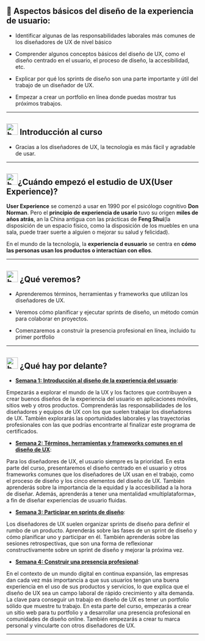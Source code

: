 ## 🚀 Aspectos básicos del diseño de la experiencia de usuario:

- Identificar algunas de las responsabilidades laborales más comunes de los diseñadores de UX de nivel básico

- Comprender algunos conceptos básicos del diseño de UX, como el diseño centrado en el usuario, el proceso de diseño, la accesibilidad, etc.

- Explicar por qué los sprints de diseño son una parte importante y útil del trabajo de un diseñador de UX.

- Empezar a crear un portfolio en línea donde puedas mostrar tus próximos trabajos.

---

## <img width="30" height="30" src="https://img.icons8.com/quill/30/bookmark--v2.png" alt="bookmark--v2"/> Introducción al curso

- Gracias a los diseñadores de UX, la tecnología es más fácil y agradable de usar.

---

## <img width="30" height="30" src="https://img.icons8.com/quill/30/bookmark--v2.png" alt="bookmark--v2"/>¿Cuándo empezó el estudio de UX(User Experience)?

**User Experience** se comenzó a usar en 1990 por el psicólogo cognitivo **Don Norman**. Pero el **principio de experiencia de usario** tuvo su origen **miles de años atrás**, an la China antigua con las prácticas de **Feng Shui**(la disposición de un espacio físico, como la disposición de los muebles en una sala, puede traer suerte a alguien o mejorar su salud y felicidad).

En el mundo de la tecnología, la **experiencia d eusuario** se centra en **cómo las personas usan los productos o interactúan con ellos**.

---

## <img width="30" height="30" src="https://img.icons8.com/quill/30/bookmark--v2.png" alt="bookmark--v2"/> ¿Qué veremos?

- Aprenderemos términos, herramientas y frameworks que utilizan los diseñadores de UX.

- Veremos cómo planificar y ejecutar sprints de diseño, un método común para colaborar en proyectos.

- Comenzaremos a construir la presencia profesional en línea, incluido tu primer portfolio

---

## <img width="30" height="30" src="https://img.icons8.com/quill/30/bookmark--v2.png" alt="bookmark--v2"/> ¿Qué hay por delante?

- [**Semana 1: Introducción al diseño de la experiencia del usuario**](https://github.com/eugenia1984/DisenoUX-UI/tree/main/disenio_ux_ui/01_aspectos_basicos_del_disenio_de_la_experiencia_de_usuario/semana01.md):

Empezarás a explorar el mundo de la UX y los factores que contribuyen a crear buenos diseños de la experiencia del usuario en aplicaciones móviles, sitios web y otros productos. Comprenderás las responsabilidades de los diseñadores y equipos de UX con los que suelen trabajar los diseñadores de UX. También explorarás las oportunidades laborales y las trayectorias profesionales con las que podrías encontrarte al finalizar este programa de certificados.

- [**Semana 2: Términos, herramientas y frameworks comunes en el diseño de UX**](https://github.com/eugenia1984/DisenoUX-UI/tree/main/disenio_ux_ui/01_aspectos_basicos_del_disenio_de_la_experiencia_de_usuario/semana02.md):

Para los diseñadores de UX, el usuario siempre es la prioridad. En esta parte del curso, presentaremos el diseño centrado en el usuario y otros frameworks comunes que los diseñadores de UX usan en el trabajo, como el proceso de diseño y los cinco elementos del diseño de UX. También aprenderás sobre la importancia de la equidad y la accesibilidad a la hora de diseñar. Además, aprenderás a tener una mentalidad «multiplataforma», a fin de diseñar experiencias de usuario fluidas.

- [**Semana 3: Participar en sprints de diseño**](https://github.com/eugenia1984/DisenoUX-UI/blob/main/disenio_ux_ui/01_aspectos_basicos_del_disenio_de_la_experiencia_de_usuario/semana03.md):

Los diseñadores de UX suelen organizar sprints de diseño para definir el rumbo de un producto. Aprenderás sobre las fases de un sprint de diseño y cómo planificar uno y participar en él. También aprenderás sobre las sesiones retrospectivas, que son una forma de reflexionar constructivamente sobre un sprint de diseño y mejorar la próxima vez.

- [**Semana 4: Construir una presencia profesional**](https://github.com/eugenia1984/DisenoUX-UI/blob/main/disenio_ux_ui/01_aspectos_basicos_del_disenio_de_la_experiencia_de_usuario/semana04.md):

En el contexto de un mundo digital en continua expansión, las empresas dan cada vez más importancia a que sus usuarios tengan una buena experiencia en el uso de sus productos y servicios, lo que explica que el diseño de UX sea un campo laboral de rápido crecimiento y alta demanda. La clave para conseguir un trabajo en diseño de UX es tener un portfolio sólido que muestre tu trabajo. En esta parte del curso, empezarás a crear un sitio web para tu portfolio y a desarrollar una presencia profesional en comunidades de diseño online. También empezarás a crear tu marca personal y vincularte con otros diseñadores de UX.

---
